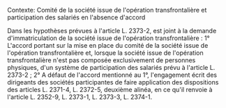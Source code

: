 Contexte: Comité de la société issue de l'opération transfrontalière et participation des salariés en l'absence d'accord

Dans les hypothèses prévues à l'article L. 2373-2, est joint à la demande d'immatriculation de la société issue de l'opération transfrontalière : 1° L'accord portant sur la mise en place du comité de la société issue de l'opération transfrontalière et, lorsque la société issue de l'opération transfrontalière n'est pas composée exclusivement de personnes physiques, d'un système de participation des salariés prévu à l'article L. 2373-2 ; 2° A défaut de l'accord mentionné au 1°, l'engagement écrit des dirigeants des sociétés participantes de faire application des dispositions des articles L. 2371-4, L. 2372-5, deuxième alinéa, en ce qu'il renvoie à l'article L. 2352-9, L. 2373-1, L. 2373-3, L. 2374-1.